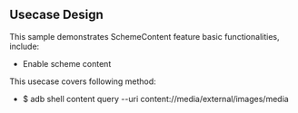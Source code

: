 ## Usecase Design

This sample demonstrates SchemeContent feature basic functionalities, include:

* Enable scheme content

This usecase covers following method:

* $ adb shell content query --uri content://media/external/images/media

